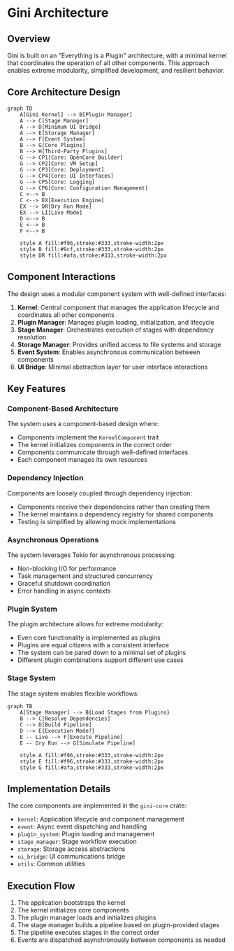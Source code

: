 # Gini Architecture

## Overview

Gini is built on an "Everything is a Plugin" architecture, with a minimal kernel that coordinates the operation of all other components. This approach enables extreme modularity, simplified development, and resilient behavior.

## Core Architecture Design

```mermaid
graph TD
    A[Gini Kernel] --> B[Plugin Manager]
    A --> C[Stage Manager]
    A --> D[Minimum UI Bridge]
    A --> E[Storage Manager]
    A --> F[Event System]
    B --> G[Core Plugins]
    B --> H[Third-Party Plugins]
    G --> CP1[Core: OpenCore Builder]
    G --> CP2[Core: VM Setup]
    G --> CP3[Core: Deployment]
    G --> CP4[Core: UI Interfaces]
    G --> CP5[Core: Logging]
    G --> CP6[Core: Configuration Management]
    C <--> B
    C <--> EX[Execution Engine]
    EX --> DR[Dry Run Mode]
    EX --> LI[Live Mode]
    D <--> B
    E <--> B
    F <--> B
    
    style A fill:#f96,stroke:#333,stroke-width:2px
    style B fill:#9cf,stroke:#333,stroke-width:2px
    style DR fill:#afa,stroke:#333,stroke-width:2px
```

## Component Interactions

The design uses a modular component system with well-defined interfaces:

1. **Kernel**: Central component that manages the application lifecycle and coordinates all other components
2. **Plugin Manager**: Manages plugin loading, initialization, and lifecycle
3. **Stage Manager**: Orchestrates execution of stages with dependency resolution
4. **Storage Manager**: Provides unified access to file systems and storage
5. **Event System**: Enables asynchronous communication between components
6. **UI Bridge**: Minimal abstraction layer for user interface interactions

## Key Features

### Component-Based Architecture

The system uses a component-based design where:

- Components implement the `KernelComponent` trait
- The kernel initializes components in the correct order
- Components communicate through well-defined interfaces
- Each component manages its own resources

### Dependency Injection

Components are loosely coupled through dependency injection:

- Components receive their dependencies rather than creating them
- The kernel maintains a dependency registry for shared components
- Testing is simplified by allowing mock implementations

### Asynchronous Operations

The system leverages Tokio for asynchronous processing:

- Non-blocking I/O for performance
- Task management and structured concurrency
- Graceful shutdown coordination
- Error handling in async contexts

### Plugin System

The plugin architecture allows for extreme modularity:

- Even core functionality is implemented as plugins
- Plugins are equal citizens with a consistent interface
- The system can be pared down to a minimal set of plugins
- Different plugin combinations support different use cases

### Stage System

The stage system enables flexible workflows:

```mermaid
graph TB
    A[Stage Manager] --> B{Load Stages from Plugins}
    B --> C[Resolve Dependencies]
    C --> D[Build Pipeline]
    D --> E{Execution Mode?}
    E -- Live --> F[Execute Pipeline]
    E -- Dry Run --> G[Simulate Pipeline]
    
    style A fill:#f96,stroke:#333,stroke-width:2px
    style E fill:#f96,stroke:#333,stroke-width:2px
    style G fill:#afa,stroke:#333,stroke-width:2px
```

## Implementation Details

The core components are implemented in the `gini-core` crate:

- `kernel`: Application lifecycle and component management
- `event`: Async event dispatching and handling
- `plugin_system`: Plugin loading and management
- `stage_manager`: Stage workflow execution
- `storage`: Storage access abstractions
- `ui_bridge`: UI communications bridge
- `utils`: Common utilities

## Execution Flow

1. The application bootstraps the kernel
2. The kernel initializes core components
3. The plugin manager loads and initializes plugins
4. The stage manager builds a pipeline based on plugin-provided stages
5. The pipeline executes stages in the correct order
6. Events are dispatched asynchronously between components as needed